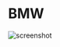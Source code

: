 # BMW

![screenshot](https://github.com/user-attachments/assets/5d9e8fc5-e4ad-4b57-af67-681868febb8f)
